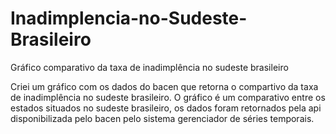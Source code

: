 # Inadimplencia-no-Sudeste-Brasileiro
Gráfico comparativo da taxa de inadimplência no sudeste brasileiro

Criei um gráfico com os dados do bacen que retorna o compartivo da taxa de inadimplência no sudeste brasileiro. O gráfico é um comparativo entre os estados situados no sudeste brasileiro, os dados foram retornados pela api disponibilizada pelo bacen pelo sistema gerenciador de séries temporais.
